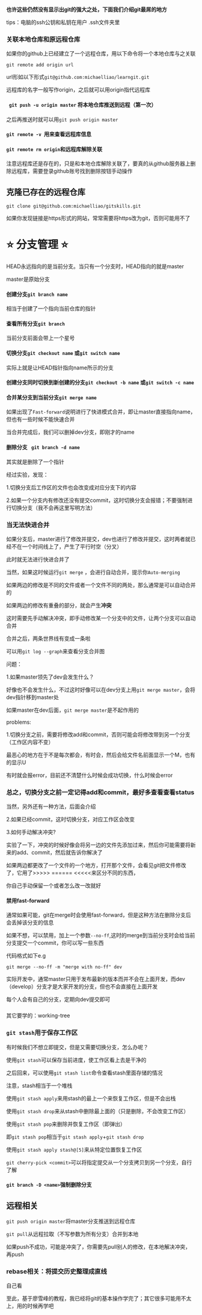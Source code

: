 **也许这些仍然没有显示出git的强大之处，下面我们介绍git最屌的地方**

tips：电脑的ssh公钥和私钥在用户 .ssh文件夹里



### 关联本地仓库和原远程仓库

如果你的github上已经建立了一个远程仓库，用以下命令将一个本地仓库与之关联

```
git remote add origin url
```

url形如以下形式`git@github.com:michaelliao/learngit.git`

远程库的名字一般写作origin，之后就可以用origin指代远程库

#### ` git push -u origin master` 将本地仓库推送到远程（第一次）

之后再推送时就可以用`git push origin master`

#### `git remote -v `用来查看远程库信息





#### `git remote rm origin`和远程库解除关联

注意远程库还是存在的，只是和本地仓库解除关联了，要真的从github服务器上删除远程库，需要登录github账号找到删除按钮手动操作



## 克隆已存在的远程仓库

`git clone git@github.com:michaelliao/gitskills.git`

如果你发现链接是https形式的网站，常常需要将https改为git，否则可能用不了







# :star: 分支管理 :star:

HEAD永远指向的是当前分支。当只有一个分支时，HEAD指向的就是master

master是原始分支

#### 创建分支`git branch name`

相当于创建了一个指向当前仓库的指针

#### 查看所有分支`git branch`

当前分支前面会带上一个星号

#### 切换分支`git checkout name` 或`git switch name`

实际上就是让HEAD指针指向name所示的分支

#### 创建分支同时切换到新创建的分支`git checkout -b name` 或`git switch -c name`



#### 合并某分支到当前分支`git merge name`

如果出现了`Fast-forward`说明进行了快进模式合并，即让master直接指向name，但也有一些时候不能快速合并

当合并完成后，我们可以删掉dev分支，即刚才的name

#### 删除分支 ` git branch -d name`

其实就是删除了一个指针



经过实验，发现：

1.切换分支后工作区的文件也会改变成对应分支下的内容

2.如果一个分支内有修改还没有提交commit，这时切换分支会报错；不要强制进行切换分支（我不会再这里写明方法）



### 当无法快进合并

如果分支后，master进行了修改并提交，dev也进行了修改并提交，这时两者就已经不在一个时间线上了，产生了平行时空（分叉）

此时就无法进行快进合并了

当然，如果这时候运行`git merge` ，会进行自动合并，提示你`Auto-merging`

如果两边的修改是不同的文件或者一个文件不同的两处，那么通常是可以自动合并的

如果两边的修改有重叠的部分，就会产生**冲突**

这时需要先手动解决冲突，即手动修改某一个分支中的文件，让两个分支可以自动合并

合并之后，两条世界线有变成一条啦

可以用`git log --graph`来查看分支合并图









问题：

1.如果master领先了dev会发生什么？

好像也不会发生什么，不过这时好像可以在dev分支上用`git merge master`，会将dev指针移到master处

如果master在dev后面，`git merge master`是不起作用的





problems:

1.切换分支之前，需要将修改add和commit，否则可能会将修改带到另一个分支（工作区内容不变）

最恶心的地方在于不是每次都会，有时会，然后会给文件名前面显示一个M，也有的显示U

有时就会报error，目前还不清楚什么时候会成功切换，什么时候会error

### 总之，切换分支之前一定记得add和commit，最好多查看查看status

当然，另外还有一种方法，后面会介绍

2.如果已经commit，这时切换分支，对应工作区会改变

3.如何手动解决冲突?

实验了一下，冲突的时候好像会将另一边的文件先添加过来，然后你可能需要将新来的add、commit，然后就告诉你解决了

如果两边都更改了一个文件的一个地方，打开那个文件，会看见git把文件修改了，它用了>>>>>   ====== <<<<<来区分不同的东西，

你自己手动保留一个或者怎么改一改就好



#### 禁用fast-forward

通常如果可能，git在merge时会使用fast-forward，但是这种方法在删除分支后会丢掉该分支的信息

如果不想，可以禁用，加上一个参数`--no-ff`,这时的merge到当前分支时会给当前分支提交一个commit，你可以写一些东西

代码格式如下e.g

```
git merge --no-ff -m "merge with no-ff" dev
```

实际开发中，通常master只用于发布最新的版本而并不会在上面开发，而dev（develop）分支才是大家开发的分支，但也不会直接在上面开发

每个人会有自己的分支，定期向dev提交即可



### 



其它要学的：working-tree

### `git stash`用于保存工作区

有时候我们不想立即提交，但是又需要切换分支，怎么办呢？

使用`git stash`可以保存当前进度，使工作区看上去是干净的

之后回来，可以使用`git stash list`命令查看stash里面存储的情况

注意，stash相当于一个堆栈

使用`git stash apply`来用stash的最上一个来恢复工作区，但是不会出栈

使用`git stash drop`来从stash中删除最上面的（只是删除，不会改变工作区）

使用`git stash pop`来删除并恢复工作区（即弹出）

即`git stash pop`相当于`git stash apply`+`git stash drop`



使用`git stash apply stash@[5]`来从特定位置恢复工作区



`git cherry-pick <commit>`可以将指定提交从一个分支拷贝到另一个分支，自行了解



#### `git branch -D <name>`强制删除分支



## 远程相关

`git push origin master`将master分支推送到远程仓库

`git pull`从远程拉取（不写参数为所有分支）合并到本地



如果push不成功，可能是冲突了，你需要先pull别人的修改，在本地解决冲突，再push



### rebase相关：将提交历史整理成直线

自己看





至此，基于廖雪峰的教程，我已经将git的基本操作学完了；其它很多可能用不太上，用的时候再学吧
